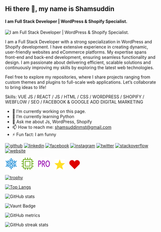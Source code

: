 ## Hi there 👋, my name is Shamsuddin
#### I am Full Stack Developer | WordPress & Shopify Specialist.
![I am Full Stack Developer | WordPress & Shopify Specialist.](https://camo.githubusercontent.com/2366b34bb903c09617990fb5fff4622f3e941349e846ddb7e73df872a9d21233/68747470733a2f2f63646e2e6472696262626c652e636f6d2f75736572732f3733303730332f73637265656e73686f74732f363538313234332f6176656e746f2e676966)

I am a Full Stack Developer with a strong specialization in WordPress and Shopify development. I have extensive experience in creating dynamic, user-friendly websites and eCommerce platforms. My expertise spans front-end and back-end development, ensuring seamless functionality and design. I am passionate about delivering efficient, scalable solutions and continuously improving my skills by exploring the latest web technologies.

Feel free to explore my repositories, where I share projects ranging from custom themes and plugins to full-scale web applications. Let’s collaborate to bring ideas to life!

Skills: VUE JS / REACT / JS / HTML / CSS / WORDPRESS / SHOPIFY / WEBFLOW / SEO / FACEBOOK & GOOGLE ADD  DIGITAL MARKETING

- 🔭 I’m currently working on this page. 
- 🌱 I’m currently learning Python 
- 💬 Ask me about Js, WordPress, Shopify 
- 📫 How to reach me: shamsuddinmst@gmail.com 
- ⚡ Fun fact: I am funny  


[<img src='https://cdn.jsdelivr.net/npm/simple-icons@3.0.1/icons/github.svg' alt='github' height='40'>](https://github.com/shamsuddinmst)  [<img src='https://cdn.jsdelivr.net/npm/simple-icons@3.0.1/icons/linkedin.svg' alt='linkedin' height='40'>](https://www.linkedin.com/in/shamsuddinmst/)  [<img src='https://cdn.jsdelivr.net/npm/simple-icons@3.0.1/icons/facebook.svg' alt='facebook' height='40'>](https://www.facebook.com/shamsuddintuhin)  [<img src='https://cdn.jsdelivr.net/npm/simple-icons@3.0.1/icons/instagram.svg' alt='instagram' height='40'>](https://www.instagram.com/shamsuddinmst/)  [<img src='https://cdn.jsdelivr.net/npm/simple-icons@3.0.1/icons/twitter.svg' alt='twitter' height='40'>](https://twitter.com/shamsuddinmst)  [<img src='https://cdn.jsdelivr.net/npm/simple-icons@3.0.1/icons/stackoverflow.svg' alt='stackoverflow' height='40'>](https://stackoverflow.com/users/23204939)  [<img src='https://cdn.jsdelivr.net/npm/simple-icons@3.0.1/icons/icloud.svg' alt='website' height='40'>](www.shamsuddinmst.com)  

<a href='https://archiveprogram.github.com/'><img src='https://raw.githubusercontent.com/acervenky/animated-github-badges/master/assets/acbadge.gif' width='40' height='40'></a> <a href='https://docs.github.com/en/developers'><img src='https://raw.githubusercontent.com/acervenky/animated-github-badges/master/assets/devbadge.gif' width='40' height='40'></a> <a href='https://github.com/pricing'><img src='https://raw.githubusercontent.com/acervenky/animated-github-badges/master/assets/pro.gif' width='40' height='40'></a> <a href='https://stars.github.com/'><img src='https://raw.githubusercontent.com/acervenky/animated-github-badges/master/assets/starbadge.gif' width='35' height='35'></a> <a href='https://docs.github.com/en/github/supporting-the-open-source-community-with-github-sponsors'><img src='https://raw.githubusercontent.com/acervenky/animated-github-badges/master/assets/sponsorbadge.gif' width='35' height='35'></a> 

[![trophy](https://github-profile-trophy.vercel.app/?username=shamsuddinmst)](https://github.com/ryo-ma/github-profile-trophy)

[![Top Langs](https://github-readme-stats.vercel.app/api/top-langs/?username=shamsuddinmst)](https://github.com/anuraghazra/github-readme-stats)

![GitHub stats](https://github-readme-stats.vercel.app/api?username=shamsuddinmst&show_icons=true&count_private=true)  

![Vaunt Badge](https://api.vaunt.dev/v1/github/entities/shamsuddinmst/contributions?format=svg&private=true)  

![GitHub metrics](https://metrics.lecoq.io/shamsuddinmst)  

![GitHub streak stats](https://streak-stats.demolab.com/?user=shamsuddinmst)  

